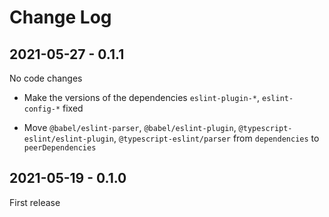 # Change Log

## 2021-05-27 - 0.1.1

No code changes

- Make the versions of the dependencies `eslint-plugin-*`, `eslint-config-*` fixed

- Move `@babel/eslint-parser`, `@babel/eslint-plugin`, `@typescript-eslint/eslint-plugin`, `@typescript-eslint/parser`
  from `dependencies` to `peerDependencies`

## 2021-05-19 - 0.1.0

First release
